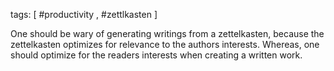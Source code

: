 tags: [ #productivity , #zettlkasten ]

One should be wary of generating writings from a zettelkasten, because the zettelkasten optimizes for relevance to the authors interests. Whereas, one should optimize for the readers interests when creating a written work.